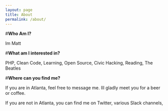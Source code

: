 ```yaml
---
layout: page
title: About
permalink: /about/
---
```


#**Who Am I?**

Im Matt

#**What am I interested in?**

PHP, Clean Code, Learning, Open Source, Civic Hacking, Reading, The Beatles

#**Where can you find me?**

If you are in Atlanta, feel free to message me. Ill gladly meet you for a beer or coffee. 

If you are not in Atlanta, you can find me on Twitter, various Slack channels, 